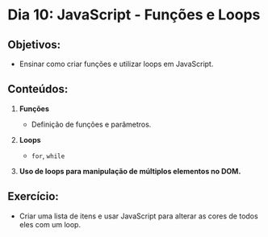 # Dia 10: JavaScript - Funções e Loops

## Objetivos:
- Ensinar como criar funções e utilizar loops em JavaScript.

## Conteúdos:
1. **Funções**
   - Definição de funções e parâmetros.

2. **Loops**
   - `for`, `while`

3. **Uso de loops para manipulação de múltiplos elementos no DOM.**

## Exercício:
- Criar uma lista de itens e usar JavaScript para alterar as cores de todos eles com um loop.
